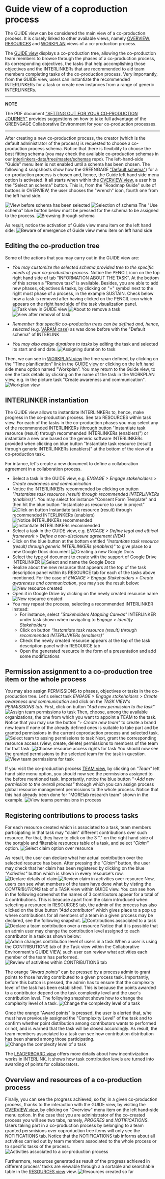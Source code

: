# Guide view of a coproduction process

The GUIDE view can be considered the main view of a co-production process. It is closely linked to other available views, namely [OVERVIEW](/docs/en/coproductionprocess-overview.html), [RESOURCES](/docs/en/coproductionprocess-resources.html) and [WORKPLAN](/docs/en/coproductionprocess-workplan.html) views of a co-production process.

The [GUIDE view](/docs/en/coproductionprocess-guide.html) displays a co-production tree, allowing the co-production team members to browse through the phases of a co-production process, its corresponding objectives, the tasks that help accomplishing those objectives and the INTERLINKERs that are recommended to aid team members completing tasks of the co-production process. Very importantly, from the GUIDE view, users can instantiate the recommended INTERLINKERs for a task or create new instances from a range of generic INTERLINKERs.

---

**NOTE**

The PDF document ["SETTING OUT FOR YOUR CO-PRODUCTION JOURNEY"](https://drive.google.com/file/d/1wAVxaZwChieh7hOfqjBnpCqPnXT8za8W/view?usp=sharing) provides suggestions on how to take full advantage of the GREENGAGE Collaborative Environment for your co-production processes.

---

After creating a new co-production process, the creator (which is the default administrator of the process) is requested to choose a co-production process schema. Notice that there is flexibility to choose the best fitting schema (you may check the available co-production schemas in our [interlinkers-data/tree/master/schemas](https://github.com/greengage-project/interlinkers-data/tree/master/schemas) repo). The left-hand-side "Guide" menu item is not enabled until a schema has been chosen. The following 4 snapshosts show how the GREENGAGE ["Default schema"](https://github.com/greengage-project/interlinkers-data/tree/master/schemas/default)) for a co-production process is chosen and, hence, the Guide left hand side menu option is activated. It all starts when within the [OVERVIEW view](/docs/en/coproductionprocess-overview.html), a user hits the "Select an schema" button. This is, from the "Roadmap Guide" suite of buttons in OVERVIEW, the user chooses the "wrench" icon, fourth one from the left hand side.

![View before schema has been selected](images/guideview-defineschema0.png)
![Selection of schema](images/guideview-defineschema1.png)
The "Use schema" blue button below must be pressed for the schema to be assigned to the process.
![Browsing through schema](images/guideview-defineschema2.png)

As result, notice the activation of Guide view menu item on the left hand side: ![Beware of emergence of Guide view menu item on left hand side](images/guideview-menuitememergence.png)

## Editing the co-production tree

Some of the actions that you may carry out in the GUIDE view are:

- _You may customize the selected schema provided tree to the specific needs of your co-production process_. Notice the PENCIL icon on the top right hand side of tab "INFORMATION ABOUT THE TASK". At the bottom of this screen a "Remove task" is available. Besides, you are able to add new phases, objectives & tasks, by clicking on "+" symbol next to the right most phase of a process, in the example SUSTAIN. Check below how a task is removed after having clicked on the PENCIL icon which appears on the right hand side of the task visualization panel.
  ![Task view in GUIDE view](images/guideview-removetask-0.png)
  ![About to remove a task](images/guideview-removetask.png)
  ![View after removal of task](images/guideview-after-taskremoval.png)

- _Remember that specific co-production trees can be defined and, hence, selected_ (e.g. [VARAM case](https://github.com/greengage-project/interlinkers-data/tree/master/schemas/servicedescriptionenhancement)) as was done before with the "Default schema" of INTERLINK
- _You may also assign durations to tasks_ by editing the task and selected its start and end date.
  ![Assigning duration to task](images/guideview-assignduration.png)

Then, we can see in [WORKPLAN view](/docs/en/coproductionprocess-workplan.html) the time span defined, by clicking on the "Time planification" link in the [GUIDE view](/docs/en/coproductionprocess-guide.html) or clicking on the left hand side menu option named "Workplan". You may return to the Guide view, to see the task details by clicking on the name of the task in the WORKPLAN view, e.g. in the picture task "Create awareness and communication".
![Workplan view](images/workplanview-taskduration.png)

## INTERLINKER instantiation

The GUIDE view allows to instantiate INTERLINKERs to, hence, make progress in the co-production process. See tab RESOURCES within task view. For each of the tasks in the co-production phases you may select any of the recommended INTERLINKERs (through button "Instantiate task resource (result) through recommended INTERLINKERs (enablers)") or instantiate a new one based on the generic software INTERLINKERs provided when clicking on blue button "Instantiate task resource (result) through generic INTERLINKERs (enablers)" at the bottom of the view of a co-production task.

For intance, let's create a new document to define a collaboration agreement in a collaboration process.

- Select a task in the GUIDE view, e.g. _ENGAGE > Engage stakeholders > Create awareness and communication_
- Notice the INTERLINKERs recommended by clicking on button _"Instantiate task resource (result) through recommended INTERLINKERs (enablers)"_. You may select for instance "Consent Form Template" and then hit the blue button "Instantiate as resource to use in project"
  ![Click on button Instantiate task resource (result) through recommended INTERLINKERs (enablers)](images/catalogueview-recommendedinterlinkers0.png)
  ![Notice INTERLINKERs recommended](images/catalogueview-recommendedinterlinkers.png)
  ![Instantiate INTERLINKERs recommended](images/catalogueview-instantiaterecommendedinterlinkers.png)
- Select a task in the GUIDE view, e.g. _ENGAGE > Define legal and ethical framework > Define a non-disclosure agreement (NDA)_
- Click on the blue button at the bottom entitled _"Instantiate task resource (result) through generic INTERLINKERs (enablers)"_ to give place to a new Google Docs document
  ![Creating a new Google Docs](images/guideview-genericINTERLINKERinstantiation.png)
- Select the type of document to create with the support of Google Drive INTERLINKER
  ![Select and name the Google Docs](images/googledrive-interlinker-init.png)
- Realize about the new resource that appears at the top of the task description panel within its RESOURCE tab for each of the tasks above mentioned. For the case of _ENGAGE > Engage Stakeholders > Create awareness and communication_, you may see the result below:
  ![New resource created](images/guideview-newresource-created.png)
- Open it in Google Drive by clicking on the newly created resource name
  ![New resource created](images/googledrive-viewdocument.png)
- You may repeat the process, selecting a recommended INTERLINKER instead:
  - For instance, select _"Stakeholders Mapping Canvas"_ INTERLINKER under task shown when navigating to _Engage > Identify Stakeholders_
  - Click on button _“Instantiate task resource (result) through recommended INTERLINKERs (enablers)”_
  - Check the newly created resource appears at the top of the task description panel within RESOURCE tab
  - Open the generated resource in the form of a presentation and add some modifications

## Permission assignment to a co-production tree item or the whole process

You may also assign PERMISSIONS to phases, objectives or tasks in the co-production tree. Let's select task _ENGAGE > Engage stakeholders > Create awareness and communication_ and click on the _TASK VIEW's PERMISSIONS tab_. First, click on button _"Add new permission to the task"_
![Assign team permissions to task](images/guideview-addpermissiontask0.png)
Then, choose, among the available organizations, the one from which you want to appoint a TEAM to the task. Notice that you may use the button _"+ Create new team"_ to create a brand new team if none of the already defined ones is suitable to take part and be granted permissions in the current coproduction process and selected task.
![Select team to assing permissions to task](images/guideview-addpermissiontask1.png)
Next, grant the corresponding resource access (view, create, delete) permissions to members of the team for that task.
![Choose resource access rights for task](images/guideview-addpermissiontask2.png)
You should now see the granted permissions to the selected team for the task in question.
![View team permissions for task](images/guideview-addpermissiontask3.png)

If you visit the co-production process [TEAM view](/docs/en/coproductionprocess-team.html), by clicking on _"Team"_ left hand side menu option, you should now see the permissions assigned to the before mentioned task. Importantly, notice the blue button _"+Add new permission to the overall process"_ through which you can assign process global resource management permissions to the whole process. Notice that this had already been done for "MORElab research team" shown in the example.
![View teams permissions in process](images/teamview-viewpermissions.png)

## Registering contributions to process tasks

For each resource created which is associated to a task, team members participating in that task may "claim" different contributions over such resource. For that, they have to click on the 3 "." on the right hand side of the sortable and filterable resources table of a task, and select _"Claim"_ option.
![Select claim option over resource](images/guideview-taskresource-claim.png)

As result, the user can declare what her actual contribution over the selected resource has been. After pressing the _"Claim"_ button, the user may check that her claim has been registered by clicking on the blue _"Activities"_ button which is shown in every resource's row.
![Declare details of claim](images/guideview-taskresource-claim-dialogue.png)
![Review claim in activities over resource](images/guideview-taskresource-claim-activity.png)
Now, users can see what members of the team have done what by visting the _CONTRIBUTIONS_ tab of a TASK view within GUIDE view. You can see how in the following screenshot the names of 3 contributors appear for a total of 4 contributions. This is beacuse apart from the claim introduced when selecting a resource in RESOURCES tab, the admin of the process has also clicked on the blue button _"Add contributor"_ which gives place to a pop up where contributions for all members of a team in a given process may be declared, see the following snapshot.
![Contributions associated to a task](images/guideview-task-contributions.png)
![Declare a team contribution over a resource](images/guideview-taskresource-claim-team-activity.png)
Notice that it is possible that an admin user may change the contribution level assigned to each contributor in a task as shown below:
![Admin changes contribution level of users in a task](images/guideview-task-contributions-0.png)
When a user is using the CONTRIBUTIONS tab of the Task view within the Collaborative Environment's GUIDE VIEW, such user can review what activities each member of the team has performed.
![Review of activities within CONTRIBUTIONS tab](images/guideview-task-contributions-1.png)

The orange _"Award points"_ can be pressed by a process admin to grant points to those having contributed to a given process task. Importantly, before this button is pressed, the admin has to ensure that the complexity level of the task has been established. This is because the points awarded to a contributor depend on the task complexity level and the user's contribution level. The following snapshot shows how to change the complexity level of a task.
![Change the complexity level of a task](images/guideview-task-change-complexity-level.png)

Once the orange "Award points" is pressed, the user is alerted that, s/he must have previously assigned the "Complexity Level" of the task and to confirm whether point distribution among contributors wants to performed or not, and is warned that the task will be closed accordingly. As result, the team members associated to a task can see how contribution distribution has been shared among those participating.
![Change the complexity level of a task](images/guideview-task-contributions-awarding.png)

The [LEADERBOARD view](/docs/en/coproductionprocess-leaderboard.html) offers more details about how incentivization works in INTERLINK. It shows how task contribution levels are turned into awarding of points for collaborators.

## Overview and resources of a co-production process

Finally, you can see the progress achieved, so far, in a given co-production process, thanks to the interaction with the GUIDE view, by visiting the [OVERVIEW view](/docs/en/coproductionprocess-overview.html), by clicking on "Overview" menu item on the left hand-side menu option. In the case that you are administrator of the co-created process you will see two tabs, namely, _PROGRES_ and _NOTIFICATIONS_. Users taking part in a co-production process by belonging to a team granted persmisions over coproduction tree items will only see the NOTIFICATIONS tab. Notice that the NOTIFICATIONS tab informs about all activities carried out by team members associated to the whole process or to specific tasks of the process.
![Activities associated to a co-production process](images/coproductionproces-overview-notifications.png)

Furthermore, resources generated as result of the progress achieved in different process' tasks are viewable through a a sortable and searchable table in the [RESOURCES view](/docs/en/coproductionprocess-resources.html) view.
![Resources created so far](images/coproductionproces-resources.png)
